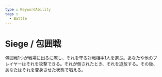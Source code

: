 ```yaml
---
type : KeywordAbility
tags : 
  - Battle
---
```

# Siege / 包囲戦

包囲戦1つが戦場に出るに際し、それを守る対戦相手1人を選ぶ。あなたや他のプレイヤーはそれを攻撃できる。それが倒されたとき、それを追放する。その後、あなたはそれを変身させた状態で唱える。

